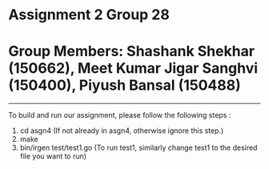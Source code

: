 # Assignment 2 Group 28
# Group Members: Shashank Shekhar (150662), Meet Kumar Jigar Sanghvi (150400), Piyush Bansal (150488)
_____________________________________________________________

To build and run our assignment, please follow the following steps :
1. cd asgn4               (If not already in asgn4, otherwise ignore this step.)
2. make
3. bin/irgen test/test1.go             (To run test1, similarly change test1 to the desired file you want to run)


